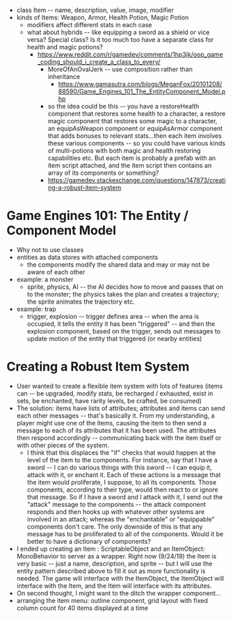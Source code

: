 * class Item -- name, description, value, image, modifier
* kinds of Items: Weapon, Armor, Health Potion, Magic Potion
  * modifiers affect different stats in each case
  * what about hybrids -- like equipping a sword as a shield or vice versa?  Special class?  Is it too much too have a separate class for health and magic potions?
    * https://www.reddit.com/r/gamedev/comments/1hp3jk/oop_game_coding_should_i_create_a_class_to_every/
      * MoreOfAnOvalJerk -- use composition rather than inheritance
        * https://www.gamasutra.com/blogs/MeganFox/20101208/88590/Game_Engines_101_The_EntityComponent_Model.php
      * so the idea could be this -- you have a restoreHealth component that restores some health to a character, a restore magic component that restores some magic to a character, an equipAsWeapon component or equipAsArmor component that adds bonuses to relevant stats...then each item involves these various components -- so you could have various kinds of multi-potions with both magic and health restoring capabilities etc.  But each item is probably a prefab with an item script attached, and the item script then contains an array of its components or something?
      * https://gamedev.stackexchange.com/questions/147873/creating-a-robust-item-system
# Game Engines 101: The Entity / Component Model
* Why not to use classes
* entities as data stores with attached components
  * the components modify the shared data and may or may not be aware of each other
* example: a monster
  * sprite, physics, AI -- the AI decides how to move and passes that on to the monster; the physics takes the plan and creates a trajectory; the sprite animates the trajectory etc.
* example: trap
  * trigger, explosion -- trigger defines area -- when the area is occupied, it tells the entity it has been "triggered" -- and then the explosion component, based on the trigger, sends out messages to update motion of the entity that triggered (or nearby entities)
# Creating a Robust Item System
* User wanted to create a flexible item system with lots of features (items can -- be upgraded, modify stats, be recharged / exhausted, exist in sets, be enchanted, have rarity levels, be crafted, be consumed)
* The solution: items have lists of attributes; attributes and items can send each other messages -- that's basically it.  From my understanding, a player might use one of the items, causing the item to then send a message to each of its attributes that it has been used.  The attributes then respond accordingly -- communicating back with the item itself or with other pieces of the system.
  * I think that this displaces the "if" checks that would happen at the level of the item to the components.  For instance, say that I have a sword -- I can do various things with this sword -- I can equip it, attack with it, or enchant it.  Each of these actions is a message that the item would proliferate, I suppose, to all its components.  Those components, according to their type, would then react to or ignore that message.  So if I have a sword and I attack with it, I send out the "attack" message to the components -- the attack component responds and then hooks up with whatever other systems are involved in an attack; whereas the "enchantable" or "equippable" components don't care.  The only downside of this is that any message has to be proliferated to all of the components.  Would it be better to have a dictionary of components?
* I ended up creating an Item : ScriptableObject and an ItemObject: MonoBehavior to server as a wrapper.  Right now (9/24/19) the Item is very basic -- just a name, description, and sprite -- but I will use the entity pattern described above to fill it out as more functionality is needed.  The game will interface with the ItemObject, the ItemObject will interface with the Item, and the Item will interface with its attributes.
* On second thought, I might want to the ditch the wrapper component...
* arranging the item menu: outline component, grid layout with fixed column count for 40 items displayed at a time